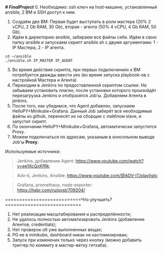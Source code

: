 ***# FinalProject***
0. Необходимо: ssh ключ на host-машине, установленный ansible, 2 ВМ и SSH доступ к ним.
1. Создаём две ВМ: Первая будет выступать в роли мастера (20% 2 vCPU, 2 Gb RAM, 30 Gb), вторая - агента (50% 4 vCPU, 4 Gb RAM, 50 Gb). 
2. Идём в директорию ansible, забираем все файлы себе. Идём в свою папку ansible и запускаем скрипт ansible.sh с двумя аргументами: 1 - IP Мастера, 2 - IP агента.
```
cd ~/ansible
./ansible.sh IP_MASTER IP_AGENT
```
3. Во время действия скрипта, при первых подключениях к ВМ потребуется дважды ввести yes (во время запуска playbook-ов с настройкой Мастера и Агента)
4. Переходим в Jenkins по предоставленной скриптом ссылке. Не забываем установить плагин, после установки которого произойдёт перезагрузка Jenkins и отобразятся Job'ы. Добавляем Агента в jenkins.
5. После того, как убедимся, что Agent добавлен, запускаем HelloPY+Minikube+Grafana. Данный Job заберёт все необходимые файлы из github, перенесёт их на сборщик с лэйблом slave, и запустит скрипт.
6. По окончании HelloPY+Minikube+Grafana, автоматически запустится Proxy.
7. Можем подключаться по адресам, указаным в консольном выводе Job'ы **Proxy**.

Используемые источники:
>Jenkins, добавление Agent: https://www.youtube.com/watch?v=ee1XcQxKfRk;

>Adv-it, Jenkins, Ansible: https://www.youtube.com/@ADV-IT/playlists;

>Grafana, prometheus, node-exporter: https://habr.com/ru/post/709204/

===========================Что улучшить?===========================

1. Нет реализации масштабирования и распределённости;
2. Не удалось полностью автоматизировать Jenkins (добавление Агентов, credentials);
3. Нет проверок об уже выполненных вещах;
4. PG не в minikube, dashboard никак не кастомизирован;
5. Запуск при изменених только через кнопку (можно добавить триггер по коммиту в мастер-ветку гитхаба).

